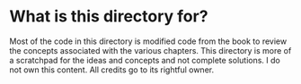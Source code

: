 # What is this directory for? 
Most of the code in this directory is modified code from the book to review the
concepts associated with the various chapters. This directory is more of a
scratchpad for the ideas and concepts and not complete solutions. I do not own
this content. All credits go to its rightful owner. 
